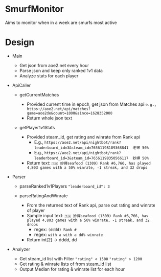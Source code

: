 # SmurfMonitor
Aims to monitor when in a week are smurfs most active

# Design
- Main
    - Get json from aoe2.net every hour
    - Parse json and keep only ranked 1v1 data
    - Analyze stats for each player

- ApiCaller
    - getCurrentMatches
        - Provided current time in epoch, get json from Matches api
          `e.g., https://aoe2.net/api/matches?game=aoe2de&count=1000&since=1628352000`
        - Return whole json text

    - getPlayer1v1Stats
        - Provided steam_id, get rating and winrate from Rank api
            - E.g., `https://aoe2.net/api/nightbot/rank?leaderboard_id=3&steam_id=76561198189368841  老宋 50%`
            - E.g., `https://aoe2.net/api/nightbot/rank?leaderboard_id=3&steam_id=76561198350566117  妙禪 50%`
        - Return text: `🇹🇼 妙禪seafood (1309) Rank #6,766, has played 4,803 games with a 50% winrate, -1 streak, and 32 drops`

- Parser
    - parseRanked1v1Players
      `"leaderboard_id": 3`

    - parseRatingAndWinrate
        - From the returned text of Rank api, parse out rating and winrate of player
        - Sample input text: `🇹🇼 妙禪seafood (1309) Rank #6,766, has played 4,803 games with a 50% winrate, -1 streak, and 32 drops`
            - regex: `(dddd) Rank #`
            - regex: `with a with a dd% winrate`
        - Return int[2] -> dddd, dd
    
- Analyzer
    - Get steam_id list with Filter
        `"rating" < 1500`
        `"rating" > 1200`
    - Get rating & winrate lists of from steam_id list
    - Output Median for rating & winrate list for each hour